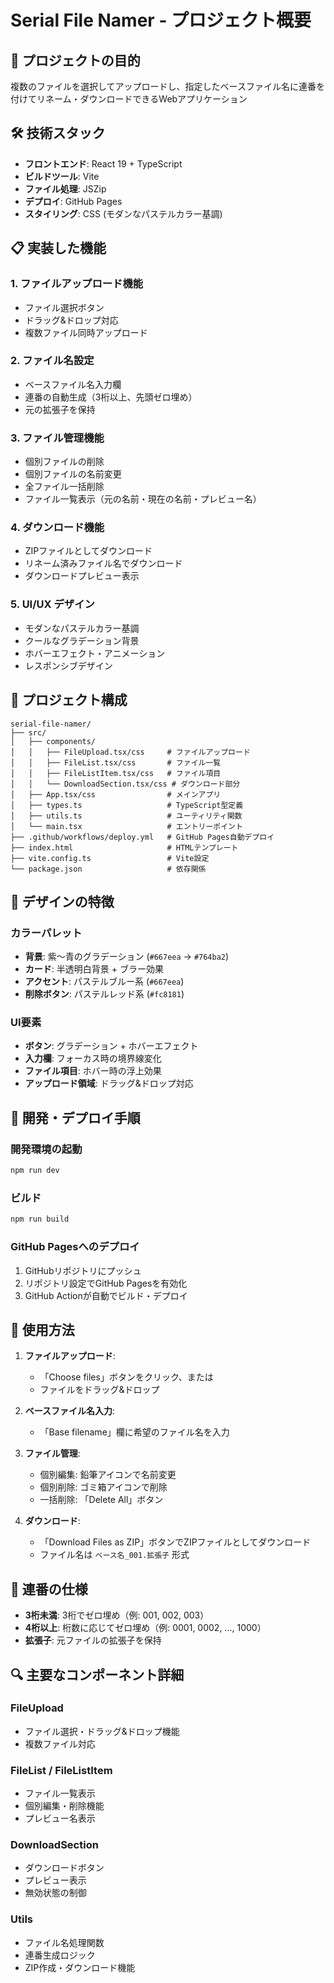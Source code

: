# Serial File Namer - プロジェクト概要

## 🎯 プロジェクトの目的
複数のファイルを選択してアップロードし、指定したベースファイル名に連番を付けてリネーム・ダウンロードできるWebアプリケーション

## 🛠️ 技術スタック
- **フロントエンド**: React 19 + TypeScript
- **ビルドツール**: Vite
- **ファイル処理**: JSZip
- **デプロイ**: GitHub Pages
- **スタイリング**: CSS (モダンなパステルカラー基調)

## 📋 実装した機能

### 1. ファイルアップロード機能
- ファイル選択ボタン
- ドラッグ&ドロップ対応
- 複数ファイル同時アップロード

### 2. ファイル名設定
- ベースファイル名入力欄
- 連番の自動生成（3桁以上、先頭ゼロ埋め）
- 元の拡張子を保持

### 3. ファイル管理機能
- 個別ファイルの削除
- 個別ファイルの名前変更
- 全ファイル一括削除
- ファイル一覧表示（元の名前・現在の名前・プレビュー名）

### 4. ダウンロード機能
- ZIPファイルとしてダウンロード
- リネーム済みファイル名でダウンロード
- ダウンロードプレビュー表示

### 5. UI/UX デザイン
- モダンなパステルカラー基調
- クールなグラデーション背景
- ホバーエフェクト・アニメーション
- レスポンシブデザイン

## 📁 プロジェクト構成

```
serial-file-namer/
├── src/
│   ├── components/
│   │   ├── FileUpload.tsx/css     # ファイルアップロード
│   │   ├── FileList.tsx/css       # ファイル一覧
│   │   ├── FileListItem.tsx/css   # ファイル項目
│   │   └── DownloadSection.tsx/css # ダウンロード部分
│   ├── App.tsx/css                # メインアプリ
│   ├── types.ts                   # TypeScript型定義
│   ├── utils.ts                   # ユーティリティ関数
│   └── main.tsx                   # エントリーポイント
├── .github/workflows/deploy.yml   # GitHub Pages自動デプロイ
├── index.html                     # HTMLテンプレート
├── vite.config.ts                 # Vite設定
└── package.json                   # 依存関係
```

## 🎨 デザインの特徴

### カラーパレット
- **背景**: 紫〜青のグラデーション (`#667eea` → `#764ba2`)
- **カード**: 半透明白背景 + ブラー効果
- **アクセント**: パステルブルー系 (`#667eea`)
- **削除ボタン**: パステルレッド系 (`#fc8181`)

### UI要素
- **ボタン**: グラデーション + ホバーエフェクト
- **入力欄**: フォーカス時の境界線変化
- **ファイル項目**: ホバー時の浮上効果
- **アップロード領域**: ドラッグ&ドロップ対応

## 🔧 開発・デプロイ手順

### 開発環境の起動
```bash
npm run dev
```

### ビルド
```bash
npm run build
```

### GitHub Pagesへのデプロイ
1. GitHubリポジトリにプッシュ
2. リポジトリ設定でGitHub Pagesを有効化
3. GitHub Actionが自動でビルド・デプロイ

## 📝 使用方法

1. **ファイルアップロード**: 
   - 「Choose files」ボタンをクリック、または
   - ファイルをドラッグ&ドロップ

2. **ベースファイル名入力**: 
   - 「Base filename」欄に希望のファイル名を入力

3. **ファイル管理**:
   - 個別編集: 鉛筆アイコンで名前変更
   - 個別削除: ゴミ箱アイコンで削除
   - 一括削除: 「Delete All」ボタン

4. **ダウンロード**:
   - 「Download Files as ZIP」ボタンでZIPファイルとしてダウンロード
   - ファイル名は `ベース名_001.拡張子` 形式

## 🎯 連番の仕様

- **3桁未満**: 3桁でゼロ埋め（例: 001, 002, 003）
- **4桁以上**: 桁数に応じてゼロ埋め（例: 0001, 0002, ..., 1000）
- **拡張子**: 元ファイルの拡張子を保持

## 🔍 主要なコンポーネント詳細

### FileUpload
- ファイル選択・ドラッグ&ドロップ機能
- 複数ファイル対応

### FileList / FileListItem
- ファイル一覧表示
- 個別編集・削除機能
- プレビュー名表示

### DownloadSection
- ダウンロードボタン
- プレビュー表示
- 無効状態の制御

### Utils
- ファイル名処理関数
- 連番生成ロジック
- ZIP作成・ダウンロード機能